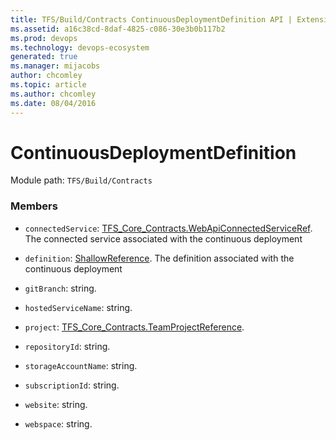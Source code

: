 ```yaml
---
title: TFS/Build/Contracts ContinuousDeploymentDefinition API | Extensions for Azure DevOps Services
ms.assetid: a16c38cd-8daf-4825-c086-30e3b0b117b2
ms.prod: devops
ms.technology: devops-ecosystem
generated: true
ms.manager: mijacobs
author: chcomley
ms.topic: article
ms.author: chcomley
ms.date: 08/04/2016
---
```


# ContinuousDeploymentDefinition

Module path: `TFS/Build/Contracts`


### Members

* `connectedService`: [TFS_Core_Contracts.WebApiConnectedServiceRef](../../../TFS/Core/Contracts/WebApiConnectedServiceRef.md). The connected service associated with the continuous deployment

* `definition`: [ShallowReference](./ShallowReference.md). The definition associated with the continuous deployment

* `gitBranch`: string. 

* `hostedServiceName`: string. 

* `project`: [TFS_Core_Contracts.TeamProjectReference](../../../TFS/Core/Contracts/TeamProjectReference.md). 

* `repositoryId`: string. 

* `storageAccountName`: string. 

* `subscriptionId`: string. 

* `website`: string. 

* `webspace`: string. 

